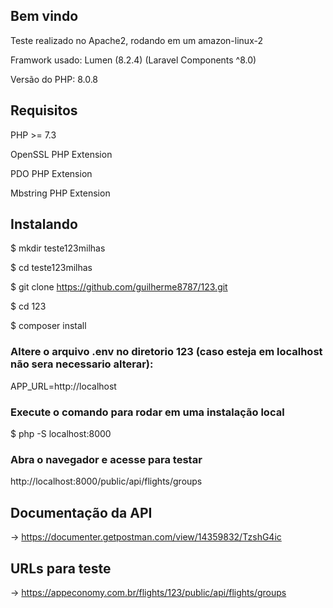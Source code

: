 ## Bem vindo

Teste realizado no Apache2, rodando em um amazon-linux-2

Framwork usado: Lumen (8.2.4) (Laravel Components ^8.0)

Versão do PHP: 8.0.8 

## Requisitos 

PHP >= 7.3

OpenSSL PHP Extension

PDO PHP Extension

Mbstring PHP Extension

## Instalando


$ mkdir teste123milhas

$ cd teste123milhas

$ git clone https://github.com/guilherme8787/123.git

$ cd 123

$ composer install


### Altere o arquivo .env no diretorio 123 (caso esteja em localhost não sera necessario alterar):
APP_URL=http://localhost

### Execute o comando para rodar em uma instalação local
$ php -S localhost:8000

### Abra o navegador e acesse para testar
http://localhost:8000/public/api/flights/groups

## Documentação da API
-> https://documenter.getpostman.com/view/14359832/TzshG4ic

## URLs para teste
-> https://appeconomy.com.br/flights/123/public/api/flights/groups
